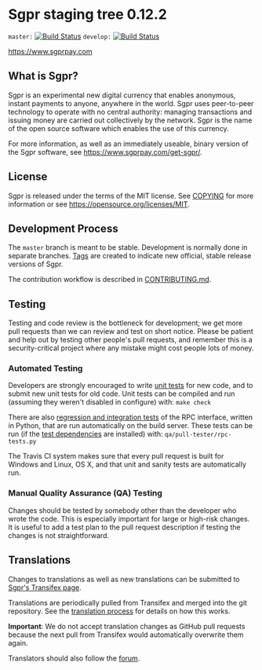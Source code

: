 Sgpr staging tree 0.12.2
===============================

`master:` [![Build Status](https://travis-ci.org/sgpr/sgprcore.svg?branch=master)](https://travis-ci.org/sgpr/sgprcore) `develop:` [![Build Status](https://travis-ci.org/sgpr/sgprcore.svg?branch=develop)](https://travis-ci.org/sgpr/sgprcore/branches)

https://www.sgprpay.com


What is Sgpr?
----------------

Sgpr is an experimental new digital currency that enables anonymous, instant
payments to anyone, anywhere in the world. Sgpr uses peer-to-peer technology
to operate with no central authority: managing transactions and issuing money
are carried out collectively by the network. Sgpr is the name of the open
source software which enables the use of this currency.

For more information, as well as an immediately useable, binary version of
the Sgpr software, see https://www.sgprpay.com/get-sgpr/.


License
-------

Sgpr is released under the terms of the MIT license. See [COPYING](COPYING) for more
information or see https://opensource.org/licenses/MIT.

Development Process
-------------------

The `master` branch is meant to be stable. Development is normally done in separate branches.
[Tags](https://github.com/sgpr/sgprcore/tags) are created to indicate new official,
stable release versions of Sgpr.

The contribution workflow is described in [CONTRIBUTING.md](CONTRIBUTING.md).

Testing
-------

Testing and code review is the bottleneck for development; we get more pull
requests than we can review and test on short notice. Please be patient and help out by testing
other people's pull requests, and remember this is a security-critical project where any mistake might cost people
lots of money.

### Automated Testing

Developers are strongly encouraged to write [unit tests](/doc/unit-tests.md) for new code, and to
submit new unit tests for old code. Unit tests can be compiled and run
(assuming they weren't disabled in configure) with: `make check`

There are also [regression and integration tests](/qa) of the RPC interface, written
in Python, that are run automatically on the build server.
These tests can be run (if the [test dependencies](/qa) are installed) with: `qa/pull-tester/rpc-tests.py`

The Travis CI system makes sure that every pull request is built for Windows
and Linux, OS X, and that unit and sanity tests are automatically run.

### Manual Quality Assurance (QA) Testing

Changes should be tested by somebody other than the developer who wrote the
code. This is especially important for large or high-risk changes. It is useful
to add a test plan to the pull request description if testing the changes is
not straightforward.

Translations
------------

Changes to translations as well as new translations can be submitted to
[Sgpr's Transifex page](https://www.transifex.com/projects/p/sgpr/).

Translations are periodically pulled from Transifex and merged into the git repository. See the
[translation process](doc/translation_process.md) for details on how this works.

**Important**: We do not accept translation changes as GitHub pull requests because the next
pull from Transifex would automatically overwrite them again.

Translators should also follow the [forum](https://www.sgprpay.com/forum/topic/sgpr-worldwide-collaboration.88/).
